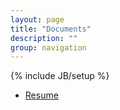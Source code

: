 ```yaml
---
layout: page
title: "Documents"
description: ""
group: navigation
---
```

{% include JB/setup %}

<ul class="unstyled">
	<li><a href="https://dl.dropbox.com/u/46163974/%5BColin%20Chang%5D%20Resume.pdf">Resume</a></li>
</ul>